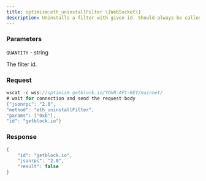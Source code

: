 ```yaml
---
title: optimism:eth_uninstallFilter \[WebSocket\]
description: Uninstalls a filter with given id. Should always be called when watch isno longer needed. Additonally Filters timeout when they aren’t requestedwith eth_getFilterChanges for a period of time.
---
```


### Parameters


`QUANTITY` - string

The filter id.

### Request

``` java
wscat -c wss://optimism.getblock.io/YOUR-API-KEY/mainnet/ 
# wait for connection and send the request body 
{"jsonrpc": "2.0",
"method": "eth_uninstallFilter",
"params": ["0xb"],
"id": "getblock.io"}
```

###  Response

``` java
{
    "id": "getblock.io",
    "jsonrpc": "2.0",
    "result": false
}
```

